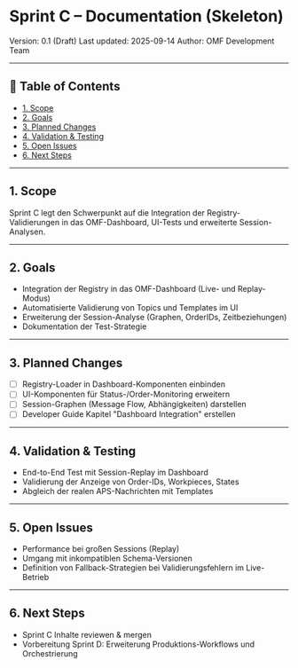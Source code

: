 # Sprint C – Documentation (Skeleton)

Version: 0.1 (Draft)
Last updated: 2025-09-14
Author: OMF Development Team

---

## 📑 Table of Contents
- [1. Scope](#1-scope)
- [2. Goals](#2-goals)
- [3. Planned Changes](#3-planned-changes)
- [4. Validation & Testing](#4-validation--testing)
- [5. Open Issues](#5-open-issues)
- [6. Next Steps](#6-next-steps)

---

## 1. Scope
Sprint C legt den Schwerpunkt auf die Integration der Registry-Validierungen
in das OMF-Dashboard, UI-Tests und erweiterte Session-Analysen.

---

## 2. Goals
- Integration der Registry in das OMF-Dashboard (Live- und Replay-Modus)
- Automatisierte Validierung von Topics und Templates im UI
- Erweiterung der Session-Analyse (Graphen, OrderIDs, Zeitbeziehungen)
- Dokumentation der Test-Strategie

---

## 3. Planned Changes
- [ ] Registry-Loader in Dashboard-Komponenten einbinden
- [ ] UI-Komponenten für Status-/Order-Monitoring erweitern
- [ ] Session-Graphen (Message Flow, Abhängigkeiten) darstellen
- [ ] Developer Guide Kapitel "Dashboard Integration" erstellen

---

## 4. Validation & Testing
- End-to-End Test mit Session-Replay im Dashboard
- Validierung der Anzeige von Order-IDs, Workpieces, States
- Abgleich der realen APS-Nachrichten mit Templates

---

## 5. Open Issues
- Performance bei großen Sessions (Replay)
- Umgang mit inkompatiblen Schema-Versionen
- Definition von Fallback-Strategien bei Validierungsfehlern im Live-Betrieb

---

## 6. Next Steps
- Sprint C Inhalte reviewen & mergen
- Vorbereitung Sprint D: Erweiterung Produktions-Workflows und Orchestrierung
